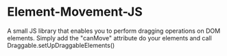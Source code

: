 Element-Movement-JS
===================

A small JS library that enables you to perform dragging operations on DOM elements.
Simply add the "canMove" attribute do your elements and call Draggable.setUpDraggableElements() 
